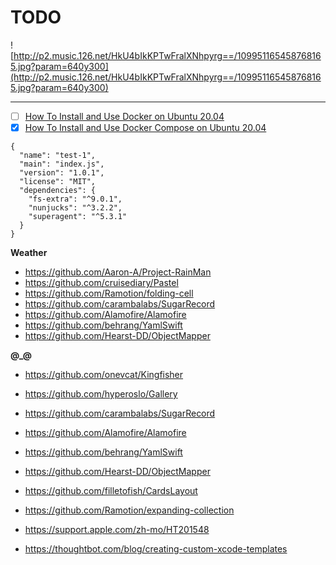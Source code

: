 # TODO

![http://p2.music.126.net/HkU4bIkKPTwFralXNhpyrg==/109951165458768165.jpg?param=640y300](http://p2.music.126.net/HkU4bIkKPTwFralXNhpyrg==/109951165458768165.jpg?param=640y300)

---

- [ ] [How To Install and Use Docker on Ubuntu 20.04](https://www.digitalocean.com/community/tutorials/how-to-install-and-use-docker-on-ubuntu-20-04)
- [x] [How To Install and Use Docker Compose on Ubuntu 20.04](https://www.digitalocean.com/community/tutorials/how-to-install-and-use-docker-compose-on-ubuntu-20-04)

```
{
  "name": "test-1",
  "main": "index.js",
  "version": "1.0.1",
  "license": "MIT",
  "dependencies": {
    "fs-extra": "^9.0.1",
    "nunjucks": "^3.2.2",
    "superagent": "^5.3.1"
  }
}
```

**Weather**

* https://github.com/Aaron-A/Project-RainMan
* https://github.com/cruisediary/Pastel
* https://github.com/Ramotion/folding-cell
* https://github.com/carambalabs/SugarRecord
* https://github.com/Alamofire/Alamofire
* https://github.com/behrang/YamlSwift
* https://github.com/Hearst-DD/ObjectMapper

**@_@**

* https://github.com/onevcat/Kingfisher
* https://github.com/hyperoslo/Gallery
* https://github.com/carambalabs/SugarRecord
* https://github.com/Alamofire/Alamofire
* https://github.com/behrang/YamlSwift
* https://github.com/Hearst-DD/ObjectMapper
* https://github.com/filletofish/CardsLayout
* https://github.com/Ramotion/expanding-collection

* https://support.apple.com/zh-mo/HT201548
* https://thoughtbot.com/blog/creating-custom-xcode-templates
